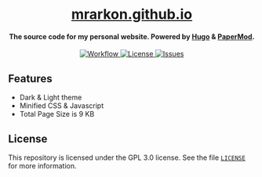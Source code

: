 <h1 align="center">
  <a href="https://mrarkon.github.io" target="_blank">mrarkon.github.io</a>
  <br>
</h1>

<h4 align="center">
  The source code for my personal website. Powered by <a href="https://gohugo.io/" target="_blank">Hugo</a> & <a href="https://git.io/hugopapermod" target="_blank">PaperMod</a>.
  <br>
</h4>

<p align="center">
  <a href="https://github.com/MrArkon/mrarkon.github.io/actions/workflows/gh-pages.yml">
    <img alt="Workflow" 
         src="https://img.shields.io/github/workflow/status/MrArkon/mrarkon.github.io/deploy?logo=github&style=for-the-badge">
  </a>
  <a href="https://github.com/MrArkon/mrarkon.github.io/blob/master/LICENSE">
    <img alt="License" 
         src="https://img.shields.io/github/license/MrArkon/mrarkon.github.io?style=for-the-badge">
  </a>
  <a href="https://github.com/MrArkon/mrarkon.github.io/issues">
    <img alt="Issues" 
         src="https://img.shields.io/github/issues/MrArkon/mrarkon.github.io?label=ISSUES&logo=github&style=for-the-badge">
  </a>
</p>

## Features
* Dark & Light theme
* Minified CSS & Javascript
* Total Page Size is 9 KB

## License
This repository is licensed under the GPL 3.0 license. See the file [`LICENSE`](https://github.com/MrArkon/mrarkon.github.io/blob/master/LICENSE) for more information.
